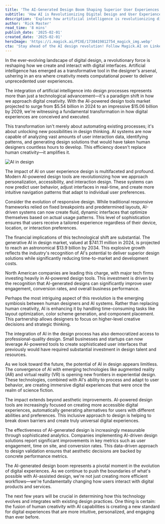 ```yaml
---
title: 'The AI-Generated Design Boom Shaping Superior User Experiences'
subtitle: 'How AI is Revolutionizing Digital Design and User Experience'
description: 'Explore how artificial intelligence is revolutionizing digital design and user experience. From market projections showing explosive growth to the emerging symbiosis between human designers and AI systems, discover how this technological shift is creating more intuitive, personalized, and engaging digital experiences.'
author: 'Rick Master'
read_time: '8 mins'
publish_date: '2025-02-01'
created_date: '2025-02-01'
heroImage: 'https://i.magick.ai/PIXE/1738419812754_magick_img.webp'
cta: 'Stay ahead of the AI design revolution! Follow Magick.AI on LinkedIn at [Magick.AI](https://www.linkedin.com/company/magick-ai) for the latest insights and innovations in AI-powered design solutions.'
---
```


In the ever-evolving landscape of digital design, a revolutionary force is reshaping how we create and interact with digital interfaces. Artificial intelligence has emerged as a transformative tool in the designer's arsenal, ushering in an era where creativity meets computational power to deliver unprecedented user experiences.

The integration of artificial intelligence into design processes represents more than just a technological advancement—it's a paradigm shift in how we approach digital creativity. With the AI-powered design tools market projected to surge from $5.54 billion in 2024 to an impressive $15.06 billion by 2029, we're witnessing a fundamental transformation in how digital experiences are conceived and executed.

This transformation isn't merely about automating existing processes; it's about unlocking new possibilities in design thinking. AI systems are now capable of analyzing vast amounts of user interaction data, identifying patterns, and generating design solutions that would have taken human designers countless hours to develop. This efficiency doesn't replace human creativity—it amplifies it.

![AI in design](https://assets.magick.ai/design-hero.jpg)

The impact of AI on user experience design is multifaceted and profound. Modern AI-powered design tools are revolutionizing how we approach personalization, accessibility, and interaction design. These systems can now predict user behavior, adjust interfaces in real-time, and create more intuitive navigation patterns that adapt to individual user preferences.

Consider the evolution of responsive design. While traditional responsive frameworks relied on fixed breakpoints and predetermined layouts, AI-driven systems can now create fluid, dynamic interfaces that optimize themselves based on actual usage patterns. This level of sophistication ensures that users receive a tailored experience regardless of their device, location, or interaction preferences.

The financial implications of this technological shift are substantial. The generative AI in design market, valued at $741.11 million in 2024, is projected to reach an astronomical $13.9 billion by 2034. This explosive growth reflects the industry's recognition of AI's potential to deliver superior design solutions while significantly reducing time-to-market and development costs.

North American companies are leading this charge, with major tech firms investing heavily in AI-powered design tools. This investment is driven by the recognition that AI-generated designs can significantly improve user engagement, conversion rates, and overall business performance.

Perhaps the most intriguing aspect of this revolution is the emerging symbiosis between human designers and AI systems. Rather than replacing human creativity, AI is enhancing it by handling time-consuming tasks like layout optimization, color scheme generation, and component placement. This partnership allows designers to focus on higher-level creative decisions and strategic thinking.

The integration of AI in the design process has also democratized access to professional-quality design. Small businesses and startups can now leverage AI-powered tools to create sophisticated user interfaces that previously would have required substantial investment in design talent and resources.

As we look toward the future, the potential of AI in design appears limitless. The convergence of AI with emerging technologies like augmented reality (AR) and virtual reality (VR) is opening new frontiers in experiential design. These technologies, combined with AI's ability to process and adapt to user behavior, are creating immersive digital experiences that were once the realm of science fiction.

The impact extends beyond aesthetic improvements. AI-powered design tools are increasingly focused on creating more accessible digital experiences, automatically generating alternatives for users with different abilities and preferences. This inclusive approach to design is helping to break down barriers and create truly universal digital experiences.

The effectiveness of AI-generated design is increasingly measurable through sophisticated analytics. Companies implementing AI-driven design solutions report significant improvements in key metrics such as user engagement, time on site, and conversion rates. This data-driven approach to design validation ensures that aesthetic decisions are backed by concrete performance metrics.

The AI-generated design boom represents a pivotal moment in the evolution of digital experiences. As we continue to push the boundaries of what's possible with AI-assisted design, we're not just creating more efficient workflows—we're fundamentally changing how users interact with digital products and services.

The next few years will be crucial in determining how this technology evolves and integrates with existing design practices. One thing is certain: the fusion of human creativity with AI capabilities is creating a new standard for digital experiences that are more intuitive, personalized, and engaging than ever before.